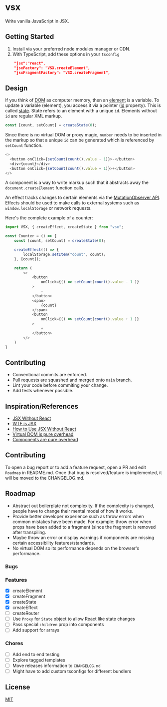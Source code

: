 # vsx

Write vanilla JavaScript in JSX.

## Getting Started

1. Install via your preferred node modules manager or CDN.
1. With TypeScript, add these options in your `tsconfig`

```json
    "jsx":"react",
    "jsxFactory": "VSX.createElement",
    "jsxFragmentFactory": "VSX.createFragment",
```



## Design

If you think of [DOM](https://developer.mozilla.org/en-US/docs/Web/API/Document_Object_Model) as computer memory, then an [element](https://developer.mozilla.org/en-US/docs/Web/API/element) is a variable. To update a variable (element), you access it via a pointer ([id](https://developer.mozilla.org/en-US/docs/Web/API/Element/id) property). This is called [state](https://legacy.reactjs.org/docs/react-component.html#state). State refers to an element with a unique `id`. Elements without `id` are regular XML markup.

```javascript
const [count, setCount] = createState(0);
```

Since there is no virtual DOM or proxy magic, `number` needs to be inserted in the markup so that a unique `id` can be generated which is referenced by `setCount` function.

```javascript
<>
  <button onClick={setCount(count().value - 1)}>-</button>
  <div>{count}</div>
  <button onClick={setCount(count().value + 1)}>+</button>
</>
```

A component is a way to write markup such that it abstracts away the `document.createElement` function calls.

An effect tracks changes to certain elements via the [MutationObserver API](https://developer.mozilla.org/en-US/docs/Web/API/MutationObserver). Effects should be used to make calls to external systems such as `window.localStorage` or network requests.

Here's the complete example of a counter:

```javascript
import VSX, { createEffect, createState } from "vsx";

const Counter = () => {
    const [count, setCount] = createState(0);

    createEffect(() => {
        localStorage.setItem("count", count);
    }, [count]);

    return (
        <>
            <button
                onClick={() => setCount(count().value - 1 )}
            >
                -
            </button>
            <span>
                {count}
            </span>
            <button
                onClick={() => setCount(count().value + 1 )}
            >
                +
            </button>
        </>
    )
}

```

## Contributing
- Conventional commits are enforced.
- Pull requests are squashed and merged onto `main` branch.
- Lint your code before commiting your change.
- Add tests whenever possible.

## Inspiration/References

- [JSX Without React](https://blog.stchur.com/jsx-without-react/)
- [WTF is JSX](https://web.archive.org/web/20170918095722/https://jasonformat.com/wtf-is-jsx/)
- [How to Use JSX Without React](https://betterprogramming.pub/how-to-use-jsx-without-react-21d23346e5dc)
- [Virtual DOM is pure overhead](https://svelte.dev/blog/virtual-dom-is-pure-overhead)
- [Components are pure overhead](https://dev.to/this-is-learning/components-are-pure-overhead-hpm)

## Contributing

To open a bug report or to add a feature request, open a PR and edit `Roadmap` in README.md. Once that bug is resolved/feature is implemented, it will be moved to the CHANGELOG.md.

## Roadmap

- Abstract out boilerplate not complexity. If the complexity is changed, people have to change their mental model of how it works.
- Provide better developer experience such as throw errors when common mistakes have been made. For example: throw error when props have been added to a fragment (since the fragment is removed after transpiling.
- Maybe throw an error or display warnings if components are missing certain accessibility features/standards.
- No virtual DOM so its performance depends on the browser's performance.

### Bugs

### Features

- [x] createElement
- [x] createFragment
- [x] createState
- [x] createEffect
- [ ] createRouter
- [ ] Use `Proxy` for `State` object to allow React like state changes
- [ ] Pass special `children` prop into components
- [ ] Add support for arrays

### Chores

- [ ] Add end to end testing
- [ ] Explore tagged templates
- [ ] Move releases information to `CHANGELOG.md`
- [ ] Might have to add custom tsconfigs for different bundlers

## License

[MIT](https://github.com/ayushmxn/vsx/blob/main/.github/LICENSE)
